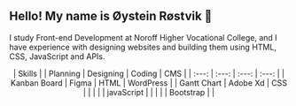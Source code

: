 <h2>
  Hello! My name is Øystein Røstvik 👋 
</h2>
<p>
  I study Front-end Development at Noroff Higher Vocational College, and I have experience with designing websites and building them using HTML, CSS, JavaScript and    APIs.
</p>
<div align="center">
  
  |                            Skills                             |
  |   Planning    |   Designing   |    Coding     |      CMS      |
  |     :---:     |     :---:     |     :---:     |     :---:     |
  | Kanban Board  |    Figma      |     HTML      |   WordPress   |
  |  Gantt Chart  |   Adobe Xd    |     CSS       |               |
  |               |               |  javaScript   |               |
  |               |               |  Bootstrap    |               |
</div>

<!--
**Tanix98/Tanix98** is a ✨ _special_ ✨ repository because its `README.md` (this file) appears on your GitHub profile.

Here are some ideas to get you started:

- 🔭 I’m currently working on ...
- 🌱 I’m currently learning ...
- 👯 I’m looking to collaborate on ...
- 🤔 I’m looking for help with ...
- 💬 Ask me about ...
- 📫 How to reach me: ...
- 😄 Pronouns: ...
- ⚡ Fun fact: ...
-->
